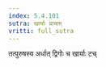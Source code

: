 ```yaml
---
index: 5.4.101
sutra: खार्याः प्राचाम्
vritti: full_sutra
---
```


तत्पुरुषस्य  अर्धात् द्विगोः च खार्याः टच्